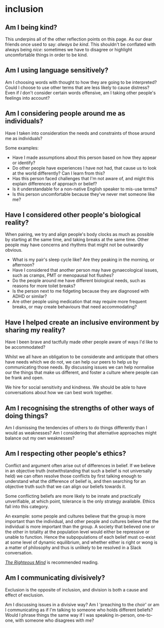 # inclusion

## Am I being kind?

This underpins all of the other reflection points on this page. As our dear friends once used to say: _always be kind_. This shouldn't be conflated with always being _nice_: sometimes we have to disagree or highlight uncomfortable things in order to be kind.

## Am I using language sensitively?

Am I choosing words with thought to how they are going to be interpreted? Could I choose to use other terms that are less likely to cause distress? Even if _I_ don't consider certain words offensive, am I taking other people's feelings into account?

## Am I considering people around me as individuals?

Have I taken into consideration the needs and constraints of those around me as individuals?

Some examples:

* Have I made assumptions about this person based on how they appear or identify?
* Do other people have experiences I have not had, that cause us to look at the world differently? Can I learn from this?
* Has this person faced challenges that I'm not aware of, and might this explain differences of approach or belief?
* Is it understandable for a non-native English speaker to mis-use terms?
* Is this person uncomfortable because they've never met someone like me?

## Have I considered other people's biological reality?

When pairing, we try and align people's body clocks as much as possible by starting at the same time, and taking breaks at the same time. Other people may have concerns and rhythms that might not be outwardly obvious.

* What is my pair's sleep cycle like? Are they peaking in the morning, or afternoon?
* Have I considered that another person may have gynaecological issues, such as cramps, PMT or menopausal hot flushes?
* Do the people around me have different biological needs, such as reasons for more toilet breaks?
* Is the person next to me fidgeting because they are diagnosed with ADHD or similar?
* Are other people using medication that may require more frequent breaks, or may create behaviours that need accommodating?

## Have I helped create an inclusive environment by sharing my reality?

Have I been brave and tactfully made other people aware of ways I'd like to be accommodated?

Whilst we all have an obligation to be considerate and anticipate that others have needs which we do not, we can help our peers to help _us_ by communicating those needs. By discussing issues we can help normalise our the things that make us different, and foster a culture where people can be frank and open.

We hire for social sensitivity and kindness. We should be able to have conversations about how we can best work together.

## Am I recognising the strengths of other ways of doing things?

Am I dismissing the tendencies of others to do things differently than I would as weaknesses? Am I considering that alternative approaches might balance out my own weaknesses?

## Am I respecting other people's ethics?

Conflict and argument often arise out of differences in belief. If we believe in an objective truth (notwithstanding that such a belief is not universally held) we can often resolve those conflicts by first talking enough to understand what the difference of belief is, and then searching for an objective truth such that we can align our beliefs towards it.

Some conflicting beliefs are more likely to be innate and practically unverifiable, at which point, tolerance is the only strategy available. Ethics fall into this category.

An example: some people and cultures believe that the group is more important than the individual, and other people and cultures believe that the individual is more important than the group. A society that believed one or the other in totality at the population level would either be repressive or unable to function. Hence the subpopulations of each belief must co-exist at some level of dynamic equilibrium, and whether either is right or wong is a matter of philosophy and thus is unlikely to be resolved in a Slack conversation.

_[The Righteous Mind](https://www.amazon.co.uk/Righteous-Mind-Divided-Politics-Religion/dp/0141039167/)_ is recommended reading.

## Am I communicating divisively?

Exclusion is the opposite of inclusion, and division is both a cause and effect of exclusion.

Am I discussing issues in a divisive way? Am I 'preaching to the choir' or am I communicating as if I'm talking to someone who holds different beliefs? Would I phrase things the same way if I was speaking in-person, one-to-one, with someone who disagrees with me?

